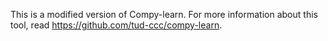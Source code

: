 This is a modified version of Compy-learn. For more information about this tool, 
read https://github.com/tud-ccc/compy-learn.
